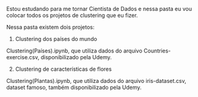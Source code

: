 Estou estudando para me tornar Cientista de Dados e nessa pasta eu vou colocar todos os projetos de clustering que eu fizer.

Nessa pasta existem dois projetos:
1. Clustering dos países do mundo

Clustering(Países).ipynb, que utiliza dados do arquivo Countries-exercise.csv, disponibilizado pela Udemy.

2. Clustering de características de flores

Clustering(Plantas).ipynb, que utiliza dados do arquivo iris-dataset.csv, dataset famoso, também disponibilizado pela Udemy.
